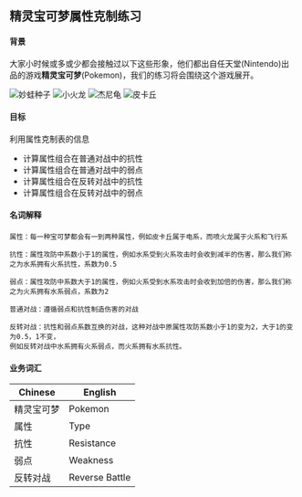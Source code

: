 ## 精灵宝可梦属性克制练习

[妙蛙种子]:http://res.pokemon.name/common/pokemon/pgl/001.00.png
[小火龙]:http://res.pokemon.name/common/pokemon/pgl/004.00.png
[杰尼龟]:http://res.pokemon.name/common/pokemon/pgl/007.00.png
[皮卡丘]:http://res.pokemon.name/common/pokemon/pgl/025.00.png

#### 背景
大家小时候或多或少都会接触过以下这些形象，他们都出自任天堂(Nintendo)出品的游戏**精灵宝可梦**(Pokemon)，我们的练习将会围绕这个游戏展开。

![妙蛙种子] ![小火龙] ![杰尼龟] ![皮卡丘]

#### 目标
利用属性克制表的信息

- 计算属性组合在普通对战中的抗性
- 计算属性组合在普通对战中的弱点
- 计算属性组合在反转对战中的抗性
- 计算属性组合在反转对战中的弱点

#### 名词解释
```
属性：每一种宝可梦都会有一到两种属性，例如皮卡丘属于电系，而喷火龙属于火系和飞行系

抗性：属性攻防中系数小于1的属性，例如水系受到火系攻击时会收到减半的伤害，那么我们称之为水系拥有火系抗性，系数为0.5

弱点：属性攻防中系数大于1的属性，例如火系受到水系攻击时会收到加倍的伤害，那么我们称之为火系拥有水系弱点，系数为2

普通对战：遵循弱点和抗性制造伤害的对战

反转对战：抗性和弱点系数互换的对战，这种对战中原属性攻防系数小于1的变为2，大于1的变为0.5，1不变，
例如反转对战中水系拥有火系弱点，而火系拥有水系抗性。
```

#### 业务词汇
Chinese|English
---|---
精灵宝可梦|Pokemon
属性|Type
抗性|Resistance
弱点|Weakness
反转对战|Reverse Battle
